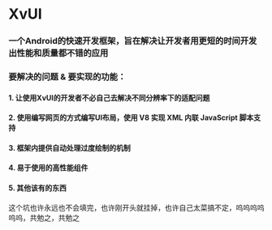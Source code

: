 # XvUI

### 一个Android的快速开发框架，旨在解决让开发者用更短的时间开发出性能和质量都不错的应用
### 要解决的问题 & 要实现的功能：
#### 1. 让使用XvUI的开发者不必自己去解决不同分辨率下的适配问题
#### 2. 使用编写网页的方式编写UI布局，使用 V8 实现 XML 内联 JavaScript 脚本支持
#### 3. 框架内提供自动处理过度绘制的机制
#### 4. 易于使用的高性能组件
#### 5. 其他该有的东西

这个坑也许永远也不会填完，也许刚开头就挂掉，也许自己太菜搞不定，呜呜呜呜呜呜，共勉之，共勉之
